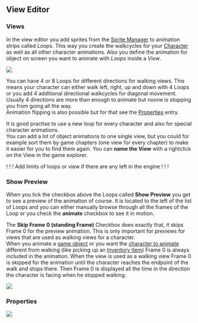 ## View Editor

### Views

In the view editor you add sprites from the [Sprite Manager](EditorSprite) to animation strips called _Loops_. This way you create the walkcycles for your [Character](EditorCharacter) as well as all other character animations. Also you define the animation for object on screen you want to animate with _Loops_ inside a _View_.



![](https://user-images.githubusercontent.com/22618469/56129422-4b95b380-5f82-11e9-9abc-bf84c391049f.png)

You can have 4 or 8 Loops for different directions for walking views. This means your character can either walk left, right, up and down with 4 Loops or you add 4 additional directional walkcycles for diagonal movement. Usually 4 directions are more than enough to animate but noone is stopping you from going all the way.  
Animation flipping is also possible but for that see the [Properties](EditorView#properties) entry.

It is good practise to use a new loop for every character and also for special character animations.  
You can add a lot of object animations to one single view, but you could for example sort them by game chapters (one view for every chapter) to make it easier for you to find them again. You can **name the View** with a rightclick on the View in the game explorer.

! ! ! Add limits of loops or view if there are any left in the engine ! ! !

### Show Preview

When you tick the checkbox above the Loops called **Show Preview** you get to see a preview of the animation of course. It is located to the left of the list of Loops and you can either manually browse through all the frames of the Loop or you check the **animate** checkbox to see it in motion.

The **Skip Frame 0 (standing Frame)** Checkbox does exactly that, it skips Frame 0 for the preview animation. This is only important for previews for views that are used as walking views for a character.  
When you animate a [game object](Object#animate) or you want the [character to animate](Character#animate) different from walking (like picking up an [Inventory Item](EditorInventoryItems)) Frame 0 is always included in the animation. When the view is used as a walking view Frame 0 is skipped for the animation until the character reaches the endpoint of the walk and stops there. Then Frame 0 is displayed all the time in the direction the character is facing when he stopped walking.  

![](https://user-images.githubusercontent.com/22618469/56129420-4afd1d00-5f82-11e9-8607-d9ad1ed5051d.png)


### Properties

![](https://user-images.githubusercontent.com/22618469/56129421-4afd1d00-5f82-11e9-8e7a-e3254ff3062c.png)

